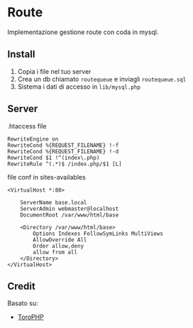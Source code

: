# Route

Implementazione gestione route con coda in mysql.

## Install

1. Copia i file nel tuo server
2. Crea un db chiamato `routequeue` e inviagli `routequeue.sql` 
4. Sistema i dati di accesso in `lib/mysql.php`

## Server

.htaccess file  

```apacheconf
RewriteEngine on
RewriteCond %{REQUEST_FILENAME} !-f
RewriteCond %{REQUEST_FILENAME} !-d
RewriteCond $1 !^(index\.php)
RewriteRule ^(.*)$ /index.php/$1 [L]
```

file conf in sites-availables
```apacheconf
<VirtualHost *:80>
	
	ServerName base.local
	ServerAdmin webmaster@localhost
	DocumentRoot /var/www/html/base
	
	<Directory /var/www/html/base>
	    Options Indexes FollowSymLinks MultiViews
	    AllowOverride All
	    Order allow,deny
	    allow from all
	</Directory>
</VirtualHost>

```

## Credit
  
Basato su:
- [ToroPHP](https://github.com/anandkunal/ToroPHP)
